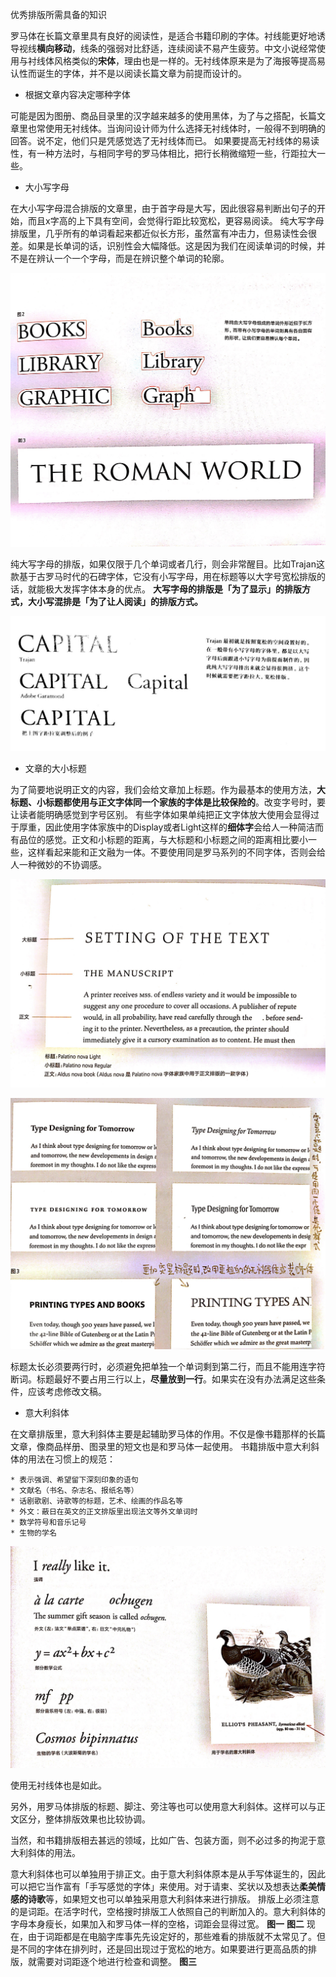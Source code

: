 优秀排版所需具备的知识

罗马体在长篇文章里具有良好的阅读性，是适合书籍印刷的字体。衬线能更好地诱导视线**横向移动**，线条的强弱对比舒适，连续阅读不易产生疲劳。中文小说经常使用与衬线体风格类似的**宋体**，理由也是一样的。无衬线体原来是为了海报等提高易认性而诞生的字体，并不是以阅读长篇文章为前提而设计的。

* 根据文章内容决定哪种字体

可能是因为图册、商品目录里的汉字越来越多的使用黑体，为了与之搭配，长篇文章里也常使用无衬线体。当询问设计师为什么选择无衬线体时，一般得不到明确的回答。说不定，他们只是凭感觉选了无衬线体而已。
如果要提高无衬线体的易读性，有一种方法时，与相同字号的罗马体相比，把行长稍微缩短一些，行距拉大一些。

* 大小写字母

在大小写字母混合排版的文章里，由于首字母是大写，因此很容易判断出句子的开始，而且x字高的上下具有空间，会觉得行距比较宽松，更容易阅读。
纯大写字母排版里，几乎所有的单词看起来都近似长方形，虽然富有冲击力，但易读性会很差。如果是长单词的话，识别性会大幅降低。这是因为我们在阅读单词的时候，并不是在辨认一个一个字母，而是在辨识整个单词的轮廓。

![easy-read-letter](images/easy-read-letter.jpg)

纯大写字母的排版，如果仅限于几个单词或者几行，则会非常醒目。比如Trajan这款基于古罗马时代的石碑字体，它没有小写字母，用在标题等以大字号宽松排版的话，就能极大发挥字体本身的优点。
**大写字母的排版是「为了显示」的排版方式，大小写混排是「为了让人阅读」的排版方式。**

![Trajan](images/capital-typo.jpg)

* 文章的大小标题

为了简要地说明正文的内容，我们会给文章加上标题。作为最基本的使用方法，**大标题、小标题都使用与正文字体同一个家族的字体是比较保险的**。改变字号时，要让读者能明确感觉到字号区别。
有些字体如果单纯把正文字体放大使用会显得过于厚重，因此使用字体家族中的Display或者Light这样的**细体字**会给人一种简洁而有品位的感觉。正文和小标题的距离，与大标题和小标题之间的距离相比要小一些，这样看起来能和正文融为一体。不要使用同是罗马系列的不同字体，否则会给人一种微妙的不协调感。

![title in aticle](images/title-setting.jpg)

![heading in aticle](images/heading.jpg)

标题太长必须要两行时，必须避免把单独一个单词剩到第二行，而且不能用连字符断词。标题最好不要占用三行以上，**尽量放到一行**。如果实在没有办法满足这些条件，应该考虑修改文稿。

* 意大利斜体

在文章排版里，意大利斜体主要是起辅助罗马体的作用。不仅是像书籍那样的长篇文章，像商品样册、图录里的短文也是和罗马体一起使用。
书籍排版中意大利斜体的用法在习惯上的规范：
	
	* 表示强调、希望留下深刻印象的语句
	* 文献名（书名、杂志名、报纸名等）
	* 话剧歌剧、诗歌等的标题，艺术、绘画的作品名等
	* 外文：蔽日在英文的正文排版里出现法文等外文单词时
	* 数学符号和音乐记号
	* 生物的学名

![italic-usage](images/italic-usage.jpg)

使用无衬线体也是如此。

另外，用罗马体排版的标题、脚注、旁注等也可以使用意大利斜体。这样可以与正文区分，整体排版效果也比较协调。

当然，和书籍排版相去甚远的领域，比如广告、包装方面，则不必过多的拘泥于意大利斜体的用法。

意大利斜体也可以单独用于排正文。由于意大利斜体原本是从手写体诞生的，因此可以把它当作富有「手写感觉的字体」来使用。对于请柬、奖状以及想表达**柔美情感的诗歌**等，如果短文也可以单独采用意大利斜体来进行排版。
排版上必须注意的是词距。在活字时代，空格搜时排版工人依照自己的判断加入的。意大利斜体的字母本身瘦长，如果加入和罗马体一样的空格，词距会显得过宽。
**图一**
**图二**
现在，由于词距都是在电脑字库事先先设定好的，那些难看的排版就不太常见了。但是不同的字体在排列时，还是回出现过于宽松的地方。如果要进行更高品质的排版，就需要对词距逐个地进行检查和调整。
**图三**

